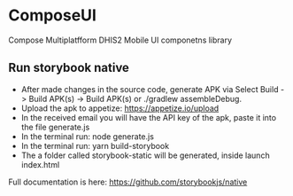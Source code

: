 # ComposeUI
Compose Multiplatfform DHIS2 Mobile UI componetns library

## Run storybook native
- After made changes in the source code, generate APK via Select Build -> Build APK(s) -> Build APK(s) or ./gradlew assembleDebug.
- Upload the apk to appetize: https://appetize.io/upload
- In the received email you will have the API key of the apk, paste it into the file generate.js
- In the terminal run: node generate.js
- In the terminal run:  yarn build-storybook
- The a folder called storybook-static will be generated, inside launch index.html

Full documentation is here: https://github.com/storybookjs/native
